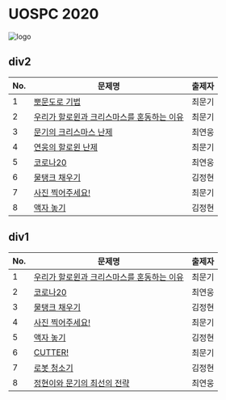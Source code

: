 # UOSPC 2020
![logo](https://github.com/iknoom/uospc2020/blob/master/problems/UOSPC%202020.png)

## div2

| No.  | 문제명                                | 출제자 |
| ---- | ------------------------------------- | ------ |
| 1    | [뽀문도로 기법](pomodoro/pomodoro_statement.md) | 최문기 |
| 2 | [우리가 할로윈과 크리스마스를 혼동하는 이유](confuse_pair/confuse_pair_statement.md) | 최문기 |
| 3    | [문기의 크리스마스 난제](x_mas/x_mas.md) | 최연웅 |
| 4    | [연웅의 할로윈 난제](where_we_meet/where_we_meet_statement.md) | 최문기 |
| 5    | [코로나20](covid_20/covid_20.md) | 최연웅 |
| 6    | [물탱크 채우기](water-tanks/water-tanks.md) | 김정현 |
| 7    | [사진 찍어주세요!](big_picture/big_picture_statement.md) | 최문기 |
| 8    | [액자 놓기](frame/frame.md) | 김정현 |

## div1

| No.  | 문제명                                | 출제자 |
| ---- | ------------------------------------- | ------ |
| 1 | [우리가 할로윈과 크리스마스를 혼동하는 이유](confuse_pair/confuse_pair_statement.md) | 최문기 |
| 2    | [코로나20](covid_20/covid_20.md) | 최연웅 |
| 3    | [물탱크 채우기](water-tanks/water-tanks.md) | 김정현 |
| 4    | [사진 찍어주세요!](big_picture/big_picture_statement.md) | 최문기 |
| 5    | [액자 놓기](frame/frame.md) | 김정현 |
| 6    | [CUTTER!](cut_leaf/cut_leaf_statement.md) | 최문기 |
| 7    | [로봇 청소기](robotic-vacuum/robotic-vacuum.md) | 김정현 |
| 8    | [정현이와 문기의 최선의 전략](best_strategy/best_strategy.md) | 최연웅 |
